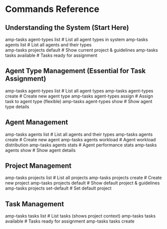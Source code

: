 # Commands Reference

## Understanding the System (Start Here)
amp-tasks agent-types list                 # List all agent types in system
amp-tasks agents list                      # List all agents and their types  
amp-tasks projects default                 # Show current project & guidelines
amp-tasks tasks available                  # Tasks ready for assignment

## Agent Type Management (Essential for Task Assignment)
amp-tasks agent-types list                 # List all agent types
amp-tasks agent-types create <n>        # Create new agent type
amp-tasks agent-types assign <task> <type> # Assign task to agent type (flexible)
amp-tasks agent-types show <id>            # Show agent type details

## Agent Management  
amp-tasks agents list                      # List all agents and their types
amp-tasks agents create <n>             # Create new agent
amp-tasks agents workload                  # Agent workload distribution
amp-tasks agents stats                     # Agent performance stats
amp-tasks agents show <id>                 # Show agent details

## Project Management
amp-tasks projects list                    # List all projects
amp-tasks projects create <n>           # Create new project
amp-tasks projects default                 # Show default project & guidelines
amp-tasks projects set-default <id>        # Set default project

## Task Management  
amp-tasks tasks list                       # List tasks (shows project context)
amp-tasks tasks available                  # Tasks ready for assignment
amp-tasks tasks create <title>             # Create new task
amp-tasks tasks show <id>                  # Task details & dependencies
amp-tasks tasks assign <task-id> <agent>   # Assign task to specific agent (targeted)
amp-tasks tasks status <id> <status>       # Update task status

## Dependencies
amp-tasks deps add <task> <depends-on>     # Add dependency
amp-tasks deps list <task-id>              # List task dependencies  
amp-tasks deps graph                       # Visualize dependency graph
amp-tasks deps show <task-id>              # Show dependency details with notes

## Knowledge Sharing
### TIL Management  
amp-tasks til create <title> --content <c> # Create TIL entry
amp-tasks til create <title> --content <c> --task <id> # Task-specific TIL
amp-tasks til list                         # List TILs for default project
amp-tasks til list --project <id>          # List TILs for specific project
amp-tasks til list --task <id>             # List TILs for specific task
amp-tasks til show <til-id>                # Show detailed TIL

### Notes Management
amp-tasks notes add <task-id> <content>    # Add note to task
amp-tasks notes list <task-id>             # List notes for task
amp-tasks notes list <task-id> --agent <id> # Filter notes by agent
amp-tasks notes show <note-id>             # Show detailed note

## Utilities
amp-tasks demo                             # Create sample data
amp-tasks docs <topic>                     # View documentation

## Assignment Strategy Examples

### Flexible Assignment (Use Agent Types)
# For any qualified agent to pick up work
amp-tasks agent-types assign review-task-123 code-reviewer-type
amp-tasks agent-types assign test-task-456 test-runner-type

### Targeted Assignment (Use Specific Agents)  
# For specific expertise or context
amp-tasks tasks assign auth-task-789 alice-security-expert
amp-tasks tasks assign db-migration-101 bob-database-admin

## Output Formats
Add --output json|yaml|csv to most commands for different formats.

## Common Flags
--db <path>        # Database file path
--log-level <lvl>  # Logging level (debug, info, warn, error)
--help             # Command help
